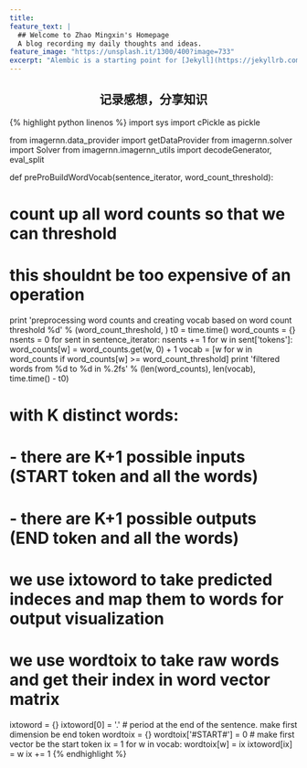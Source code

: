 ```yaml
---
title:
feature_text: |
  ## Welcome to Zhao Mingxin's Homepage
  A blog recording my daily thoughts and ideas.
feature_image: "https://unsplash.it/1300/400?image=733"
excerpt: "Alembic is a starting point for [Jekyll](https://jekyllrb.com/) projects. Rather than starting from scratch, this boilerplate is designed to get the ball rolling immediately. Install it, configure it, tweak it, push it."
---
```

<h2 align="center">
记录感想，分享知识
</h2>
{% highlight python linenos %}
import sys
import cPickle as pickle

from imagernn.data_provider import getDataProvider
from imagernn.solver import Solver
from imagernn.imagernn_utils import decodeGenerator, eval_split

def preProBuildWordVocab(sentence_iterator, word_count_threshold):
  # count up all word counts so that we can threshold
  # this shouldnt be too expensive of an operation
  print 'preprocessing word counts and creating vocab based on word count threshold %d' % (word_count_threshold, )
  t0 = time.time()
  word_counts = {}
  nsents = 0
  for sent in sentence_iterator:
    nsents += 1
    for w in sent['tokens']:
      word_counts[w] = word_counts.get(w, 0) + 1
  vocab = [w for w in word_counts if word_counts[w] >= word_count_threshold]
  print 'filtered words from %d to %d in %.2fs' % (len(word_counts), len(vocab), time.time() - t0)

  # with K distinct words:
  # - there are K+1 possible inputs (START token and all the words)
  # - there are K+1 possible outputs (END token and all the words)
  # we use ixtoword to take predicted indeces and map them to words for output visualization
  # we use wordtoix to take raw words and get their index in word vector matrix
  ixtoword = {}
  ixtoword[0] = '.'  # period at the end of the sentence. make first dimension be end token
  wordtoix = {}
  wordtoix['#START#'] = 0 # make first vector be the start token
  ix = 1
  for w in vocab:
    wordtoix[w] = ix
    ixtoword[ix] = w
    ix += 1
{% endhighlight %}